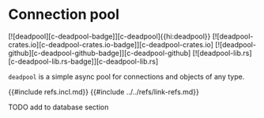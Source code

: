 # Connection pool

[![deadpool][c-deadpool-badge]][c-deadpool]{{hi:deadpool}}
[![deadpool-crates.io][c-deadpool-crates.io-badge]][c-deadpool-crates.io]
[![deadpool-github][c-deadpool-github-badge]][c-deadpool-github]
[![deadpool-lib.rs][c-deadpool-lib.rs-badge]][c-deadpool-lib.rs]

`deadpool` is a simple async pool for connections and objects of any type.

{{#include refs.incl.md}}
{{#include ../../refs/link-refs.md}}

<div class="hidden">
TODO add to database section
</div>
